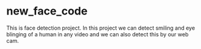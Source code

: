 
# new_face_code
This is face detection project. In this project we can detect smiling and eye blinging of a human in  any video and we can also detect this by our web cam.
